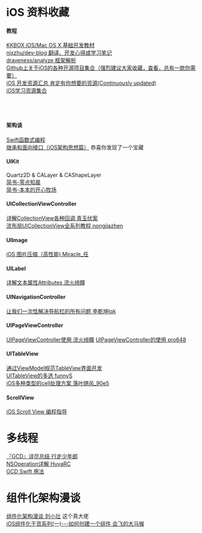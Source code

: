 # iOS 资料收藏

#### 教程
[KKBOX iOS/Mac OS X 基础开发教材](https://shujucn.gitbooks.io/kkbox-ios-mac-os-x/content/qian-yan.html)<br>
[nixzhu/dev-blog  翻译、开发心得或学习笔记](https://github.com/nixzhu/dev-blog)<br>
[draveness/analyze  框架解析](https://github.com/draveness/analyze)<br>
[Github上关于iOS的各种开源项目集合（强烈建议大家收藏，查看，总有一款你需要）](https://blog.csdn.net/jiashaoying/article/details/79079500)<br>
[iOS 开发资源汇总 肯定有你想要的资源(Continuously updated)](https://www.jianshu.com/p/e91274a7732a)<br>
[iOS学习资源集合](https://www.jianshu.com/p/136e9a139750)<br>
<br>
<br>
<br>

#### 架构谈
[Swift函数式编程](https://www.jianshu.com/p/f77e512fea3f)<br>
[继承和面向接口（iOS架构思想篇）](https://www.jianshu.com/p/39e6a8409476) 恭喜你发现了一个宝藏 <br>

#### UIKit
Quartz2D & CALayer & CAShapeLayer<br>
[简书-零点知晨](https://www.jianshu.com/p/91b0cb25d4cb)<br>
[简书-本本的开心牧场](https://www.jianshu.com/p/e2b5bfae9abe)<br>

#### UICollectionViewController
[详解CollectionView各种回调  青玉伏案](https://www.cnblogs.com/ludashi/p/4792480.html)<br>
[流布局UICollectionView全系列教程  nongjiazhen](https://www.jianshu.com/p/dd8074c2daf5)

#### UIImage
[iOS 图片压缩（高性能)  Miracle_任](https://www.jianshu.com/p/bea6e47d028f)

#### UILabel
[详解文本属性Attributes  流火绯瞳](https://www.jianshu.com/p/618a147449d7)

#### UINavigationController
[让我们一次性解决导航栏的所有问题  李乾坤lqk](https://blog.csdn.net/u012960049/article/details/52787283?utm_source=blogxgwz6)

#### UIPageViewController
[UIPageViewController使用  流火绯瞳](https://www.jianshu.com/p/bb5adb9de3b6)
[UIPageViewController的使用  pro648](https://www.jianshu.com/p/0acd517f7e6c)

#### UITableView
[通过ViewModel规范TableView界面开发](http://www.cocoachina.com/articles/16002)<br>
[UITableView的多选  funnyS](https://www.jianshu.com/p/a6e4cb42dd03)<br>
[iOS多种类型的cell处理方案  落叶随风_90e5](https://www.jianshu.com/p/1d027d45565d)<br>

#### ScrollView
[iOS Scroll View 编程指导](https://www.jianshu.com/p/a4e7415cc594)

# 多线程
[『GCD』详尽总结  行走少年郎](https://www.jianshu.com/p/2d57c72016c6)<br>
[NSOperation详解  HuyaRC](https://www.jianshu.com/p/cffd3ace0653)<br>
[GCD Swift 用法](https://www.jianshu.com/p/86d57da37361)

# 组件化架构漫谈
[组件化架构漫谈  刘小壮](https://www.jianshu.com/p/67a6004f6930) 这个真大佬<br>
[iOS组件化干货系列(一)---如何创建一个组件  会飞的大马猴](https://www.jianshu.com/p/f69abc2b526b)
